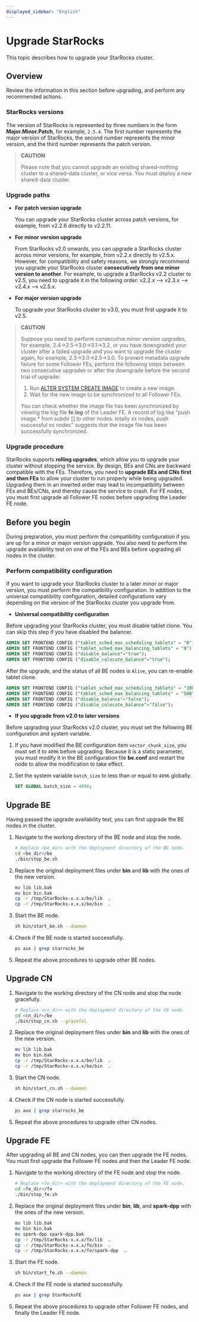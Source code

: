 ```yaml
---
displayed_sidebar: "English"
---
```


# Upgrade StarRocks

This topic describes how to upgrade your StarRocks cluster.

## Overview

Review the information in this section before upgrading, and perform any recommended actions.

### StarRocks versions

The version of StarRocks is represented by three numbers in the form **Major.Minor.Patch**, for example, `2.5.4`. The first number represents the major version of StarRocks, the second number represents the minor version, and the third number represents the patch version.

> **CAUTION**
>
> Please note that you cannot upgrade an existing shared-nothing cluster to a shared-data cluster, or vice versa. You must deploy a new shared-data cluster.

### Upgrade paths

- **For patch version upgrade**

  You can upgrade your StarRocks cluster across patch versions, for example, from v2.2.6 directly to v2.2.11.

- **For minor version upgrade**

  From StarRocks v2.0 onwards, you can upgrade a StarRocks cluster across minor versions, for example, from v2.2.x directly to v2.5.x. However, for compatibility and safety reasons, we strongly recommend you upgrade your StarRocks cluster **consecutively from one minor version to another**. For example, to upgrade a StarRocks v2.2 cluster to v2.5, you need to upgrade it in the following order: v2.2.x --> v2.3.x --> v2.4.x --> v2.5.x.

- **For major version upgrade**

  To upgrade your StarRocks cluster to v3.0, you must first upgrade it to v2.5.

> **CAUTION**
>
> Suppose you need to perform consecutive minor version upgrades, for example, 2.4->2.5->3.0->3.1->3.2, or you have downgraded your cluster after a failed upgrade and you want to upgrade the cluster again, for example, 2.5->3.0->2.5->3.0. To prevent metadata upgrade failure for some Follower FEs, perform the following steps between two consecutive upgrades or after the downgrade before the second trial of upgrade:
>
> 1. Run [ALTER SYSTEM CREATE IMAGE](../sql-reference/sql-statements/Administration/ALTER_SYSTEM.md) to create a new image.
> 2. Wait for the new image to be synchronized to all Follower FEs.
>
> You can check whether the image file has been synchronized by viewing the log file **fe.log** of the Leader FE. A record of log like "push image.* from subdir [] to other nodes. totally xx nodes, push successful xx nodes" suggests that the image file has been successfully synchronized.

### Upgrade procedure

StarRocks supports **rolling upgrades**, which allow you to upgrade your cluster without stopping the service. By design, BEs and CNs are backward compatible with the FEs. Therefore, you need to **upgrade BEs and CNs first and then FEs** to allow your cluster to run properly while being upgraded. Upgrading them in an inverted order may lead to incompatibility between FEs and BEs/CNs, and thereby cause the service to crash. For FE nodes, you must first upgrade all Follower FE nodes before upgrading the Leader FE node.

## Before you begin

During preparation, you must perform the compatibility configuration if you are up for a minor or major version upgrade. You also need to perform the upgrade availability test on one of the FEs and BEs before upgrading all nodes in the cluster.

### Perform compatibility configuration

If you want to upgrade your StarRocks cluster to a later minor or major version, you must perform the compatibility configuration. In addition to the universal compatibility configuration, detailed configurations vary depending on the version of the StarRocks cluster you upgrade from.

- **Universal compatibility configuration**

Before upgrading your StarRocks cluster, you must disable tablet clone. You can skip this step if you have disabled the balancer.

```SQL
ADMIN SET FRONTEND CONFIG ("tablet_sched_max_scheduling_tablets" = "0");
ADMIN SET FRONTEND CONFIG ("tablet_sched_max_balancing_tablets" = "0");
ADMIN SET FRONTEND CONFIG ("disable_balance"="true");
ADMIN SET FRONTEND CONFIG ("disable_colocate_balance"="true");
```

After the upgrade, and the status of all BE nodes is `Alive`, you can re-enable tablet clone.

```SQL
ADMIN SET FRONTEND CONFIG ("tablet_sched_max_scheduling_tablets" = "10000");
ADMIN SET FRONTEND CONFIG ("tablet_sched_max_balancing_tablets" = "500");
ADMIN SET FRONTEND CONFIG ("disable_balance"="false");
ADMIN SET FRONTEND CONFIG ("disable_colocate_balance"="false");
```

- **If you upgrade from v2.0 to later versions**

Before upgrading your StarRocks v2.0 cluster, you must set the following BE configuration and system variable.

1. If you have modified the BE configuration item `vector_chunk_size`, you must set it to `4096` before upgrading. Because it is a static parameter, you must modify it in the BE configuration file **be.conf** and restart the node to allow the modification to take effect.
2. Set the system variable `batch_size` to less than or equal to `4096` globally.

   ```SQL
   SET GLOBAL batch_size = 4096;
   ```

## Upgrade BE

Having passed the upgrade availability test, you can first upgrade the BE nodes in the cluster.

1. Navigate to the working directory of the BE node and stop the node.

   ```Bash
   # Replace <be_dir> with the deployment directory of the BE node.
   cd <be_dir>/be
   ./bin/stop_be.sh
   ```

2. Replace the original deployment files under **bin** and **lib** with the ones of the new version.

   ```Bash
   mv lib lib.bak 
   mv bin bin.bak
   cp -r /tmp/StarRocks-x.x.x/be/lib  .
   cp -r /tmp/StarRocks-x.x.x/be/bin  .
   ```

3. Start the BE node.

   ```Bash
   sh bin/start_be.sh --daemon
   ```

4. Check if the BE node is started successfully.

   ```Bash
   ps aux | grep starrocks_be
   ```

5. Repeat the above procedures to upgrade other BE nodes.

## Upgrade CN

1. Navigate to the working directory of the CN node and stop the node gracefully.

   ```Bash
   # Replace <cn_dir> with the deployment directory of the CN node.
   cd <cn_dir>/be
   ./bin/stop_cn.sh --graceful
   ```

2. Replace the original deployment files under **bin** and **lib** with the ones of the new version.

   ```Bash
   mv lib lib.bak 
   mv bin bin.bak
   cp -r /tmp/StarRocks-x.x.x/be/lib  .
   cp -r /tmp/StarRocks-x.x.x/be/bin  .
   ```

3. Start the CN node.

   ```Bash
   sh bin/start_cn.sh --daemon
   ```

4. Check if the CN node is started successfully.

   ```Bash
   ps aux | grep starrocks_be
   ```

5. Repeat the above procedures to upgrade other CN nodes.

## Upgrade FE

After upgrading all BE and CN nodes, you can then upgrade the FE nodes. You must first upgrade the Follower FE nodes and then the Leader FE node.

1. Navigate to the working directory of the FE node and stop the node.

   ```Bash
   # Replace <fe_dir> with the deployment directory of the FE node.
   cd <fe_dir>/fe
   ./bin/stop_fe.sh
   ```

2. Replace the original deployment files under **bin**, **lib**, and **spark-dpp** with the ones of the new version.

   ```Bash
   mv lib lib.bak 
   mv bin bin.bak
   mv spark-dpp spark-dpp.bak
   cp -r /tmp/StarRocks-x.x.x/fe/lib  .   
   cp -r /tmp/StarRocks-x.x.x/fe/bin  .
   cp -r /tmp/StarRocks-x.x.x/fe/spark-dpp  .
   ```

3. Start the FE node.

   ```Bash
   sh bin/start_fe.sh --daemon
   ```

4. Check if the FE node is started successfully.

   ```Bash
   ps aux | grep StarRocksFE
   ```

5. Repeat the above procedures to upgrade other Follower FE nodes, and finally the Leader FE node.
